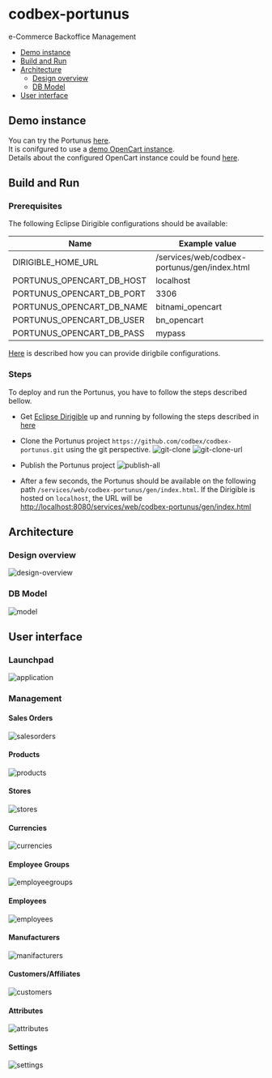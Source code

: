 # codbex-portunus

e-Commerce Backoffice Management

- [Demo instance](#demo-instance)
- [Build and Run](#build-and-run)
- [Architecture](#architecture)
	- [Design overview](#design-overview)
	- [DB Model](#db-model)
- [User interface](#user-interface)

## Demo instance
You can try the Portunus [here](https://dev.portunus.eu1.codbex.com).<br>
It is conifgured to use a [demo OpenCart instance](https://dev.opencart-demo.eu1.codbex.com).<br>
Details about the configured OpenCart instance could be found [here](https://github.com/codbex/products-documentation/blob/main/opencart/README.md#opencart-303-8).

## Build and Run

### Prerequisites
The following Eclipse Dirigible configurations should be available:

| Name | Example value |
|--|--|
| DIRIGIBLE_HOME_URL | /services/web/codbex-portunus/gen/index.html |
| PORTUNUS_OPENCART_DB_HOST | localhost |
| PORTUNUS_OPENCART_DB_PORT | 3306 |
| PORTUNUS_OPENCART_DB_NAME | bitnami_opencart |
| PORTUNUS_OPENCART_DB_USER | bn_opencart |
| PORTUNUS_OPENCART_DB_PASS | mypass |

[Here](https://www.dirigible.io/help/setup/setup-environment-variables/) is described how you can provide dirigbile configurations.

### Steps
To deploy and run the Portunus, you have to follow the steps described bellow.
- Get [Eclipse Dirigible](https://github.com/eclipse/dirigible) up and running by following the steps described in [here](https://github.com/eclipse/dirigible?tab=readme-ov-file#get-started)
- Clone the Portunus project `https://github.com/codbex/codbex-portunus.git` using the git perspective.
    ![git-clone](misc/images/portunus-git-clone.png)
    ![git-clone-url](misc/images/portunus-git-clone-url.png)

- Publish the Portunus project
    ![publish-all](misc/images/portunus-publish-all.png)

- After a few seconds, the Portunus should be available on the following path `/services/web/codbex-portunus/gen/index.html`. If the Dirigible is hosted on `localhost`, the URL will be  [http://localhost:8080/services/web/codbex-portunus/gen/index.html](http://localhost:8080/services/web/codbex-portunus/gen/index.html)

## Architecture

### Design overview
![design-overview](misc/design/portunus.svg)

### DB Model
![model](misc/images/portunus-model.png)

## User interface

### Launchpad
![application](misc/images/portunus-application.png)

### Management

#### Sales Orders
![salesorders](misc/images/portunus-salesorders.png)

#### Products
![products](misc/images/portunus-products.png)

#### Stores
![stores](misc/images/portunus-stores.png)

#### Currencies
![currencies](misc/images/portunus-currencies.png)

#### Employee Groups
![employeegroups](misc/images/portunus-employeegroups.png)

#### Employees
![employees](misc/images/portunus-employees.png)

#### Manufacturers
![manifacturers](misc/images/portunus-manufacturers.png)

#### Customers/Affiliates
![customers](misc/images/portunus-customers.png)

#### Attributes
![attributes](misc/images/portunus-attributes.png)

#### Settings
![settings](misc/images/portunus-settings.png)
